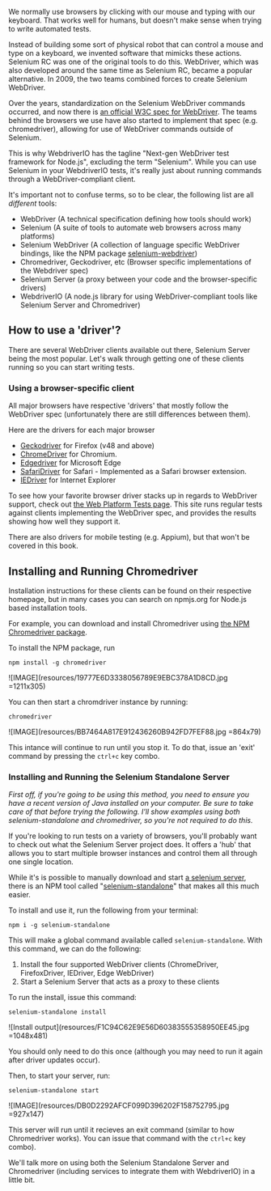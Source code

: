 We normally use browsers by clicking with our mouse and typing with our keyboard. That works well for humans, but doesn't make sense when trying to write automated tests.

Instead of building some sort of physical robot that can control a mouse and type on a keyboard, we invented software that mimicks these actions. Selenium RC was one of the original tools to do this. WebDriver, which was also developed around the same time as Selenium RC, became a popular alternative. In 2009, the two teams combined forces to create Selenium WebDriver.

Over the years, standardization on the Selenium WebDriver commands occurred, and now there is [an official W3C spec for WebDriver](https://w3c.github.io/webdriver/). The teams behind the browsers we use have also started to implement that spec (e.g. chromedriver), allowing for use of WebDriver commands outside of Selenium. 

This is why WebdriverIO has the tagline "Next-gen WebDriver test framework for Node.js", excluding the term "Selenium". While you can use Selenium in your WebdriverIO tests, it's really just about running commands through a WebDriver-compliant client.

It's important not to confuse terms, so to be clear, the following list are all *different* tools:

- WebDriver (A technical specification defining how tools should work)
- Selenium (A suite of tools to automate web browsers across many platforms)
- Selenium WebDriver (A collection of language specific WebDriver bindings, like the NPM package [selenium-webdriver](https://www.npmjs.com/package/selenium-webdriver))
- Chromedriver, Geckodriver, etc (Browser specific implementations of the Webdriver spec)
- Selenium Server (a proxy between your code and the browser-specific drivers)
- WebdriverIO (A node.js library for using WebDriver-compliant tools like Selenium Server and Chromedriver)

## How to use a 'driver'?

There are several WebDriver clients available out there, Selenium Server being the most popular. Let's walk through getting one of these clients running so you can start writing tests.

### Using a browser-specific client

All major browsers have respective 'drivers' that mostly follow the WebDriver spec (unfortunately there are still differences between them).

Here are the drivers for each major browser

- [Geckodriver](https://github.com/mozilla/geckodriver) for Firefox (v48 and above)
- [ChromeDriver](https://sites.google.com/a/chromium.org/chromedriver/home) for Chromium.
- [Edgedriver](https://developer.microsoft.com/en-us/microsoft-edge/tools/webdriver/) for Microsoft Edge
- [SafariDriver](https://developer.apple.com/documentation/webkit/about_webdriver_for_safari) for Safari - Implemented as a Safari browser extension.
- [IEDriver](https://github.com/SeleniumHQ/selenium/wiki/InternetExplorerDriver) for Internet Explorer

To see how your favorite browser driver stacks up in regards to WebDriver support, check out [the Web Platform Tests page](https://wpt.fyi/results/webdriver/tests). This site runs regular tests against clients implementing the WebDriver spec, and provides the results showing how well they support it.

There are also drivers for mobile testing (e.g. Appium), but that won't be covered in this book. 

## Installing and Running Chromedriver

Installation instructions for these clients can be found on their respective homepage, but in many cases you can search on npmjs.org for Node.js based installation tools. 

For example, you can download and install Chromedriver using [the NPM Chromedriver package](https://www.npmjs.com/package/chromedriver).

To install the NPM package, run 

```
npm install -g chromedriver
```

![IMAGE](resources/19777E6D3338056789E9EBC378A1D8CD.jpg =1211x305)

You can then start a chromdriver instance by running:

```
chromedriver
```

![IMAGE](resources/BB7464A817E912436260B942FD7FEF88.jpg =864x79)

This intance will continue to run until you stop it. To do that, issue an 'exit' command by pressing the `ctrl+c` key combo.

### Installing and Running the Selenium Standalone Server

_First off, if you're going to be using this method, you need to ensure you have a recent version of Java installed on your computer. Be sure to take care of that before trying the following. I'll show examples using both selenium-standalone and chromedriver, so you're not required to do this._

If you're looking to run tests on a variety of browsers, you'll probably want to check out what the Selenium Server project does. It offers a 'hub' that allows you to start multiple browser instances and control them all through one single location.

While it's is possible to manually download and start [a selenium server](https://www.seleniumhq.org/download/), there is an NPM tool called "[selenium-standalone](https://github.com/vvo/selenium-standalone)" that makes all this much easier.

To install and use it, run the following from your terminal:

```
npm i -g selenium-standalone
```

This will make a global command available called `selenium-standalone`. With this command, we can do the following:

1. Install the four supported WebDriver clients (ChromeDriver, FirefoxDriver, IEDriver, Edge WebDriver)
2. Start a Selenium Server that acts as a proxy to these clients

To run the install, issue this command:

```
selenium-standalone install
```

![Install output](resources/F1C94C62E9E56D60383555358950EE45.jpg =1048x481)

You should only need to do this once (although you may need to run it again after driver updates occur).

Then, to start your server, run:

```
selenium-standalone start
```

![IMAGE](resources/DB0D2292AFCF099D396202F158752795.jpg =927x147)

This server will run until it recieves an exit command (similar to how Chromedriver works). You can issue that command with the `ctrl+c` key combo).

We'll talk more on using both the Selenium Standalone Server and Chromedriver (including services to integrate them with WebdriverIO) in a little bit. 